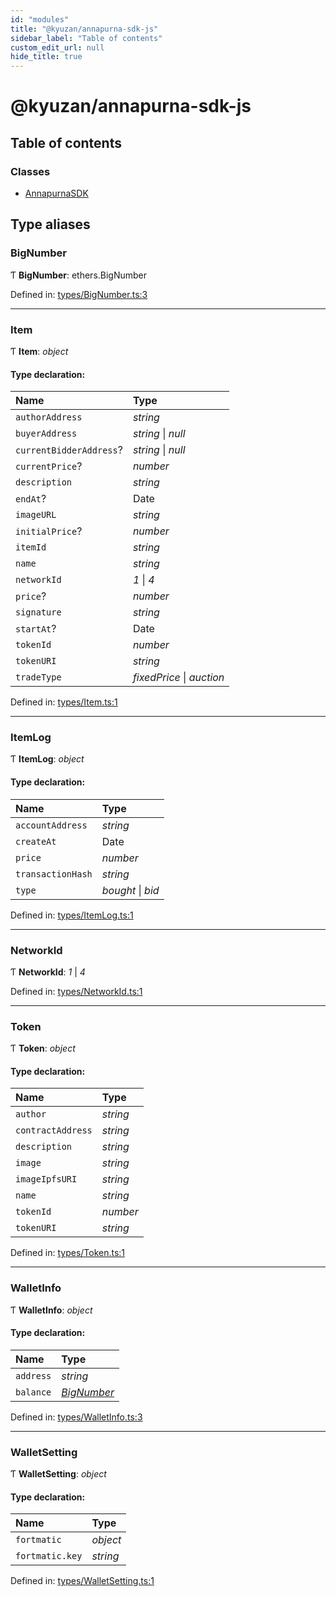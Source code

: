 ```yaml
---
id: "modules"
title: "@kyuzan/annapurna-sdk-js"
sidebar_label: "Table of contents"
custom_edit_url: null
hide_title: true
---
```


# @kyuzan/annapurna-sdk-js

## Table of contents

### Classes

- [AnnapurnaSDK](classes/annapurnasdk.md)

## Type aliases

### BigNumber

Ƭ **BigNumber**: ethers.BigNumber

Defined in: [types/BigNumber.ts:3](https://github.com/KyuzanInc/annapurna-sdk-js/blob/4264e58/src/types/BigNumber.ts#L3)

___

### Item

Ƭ **Item**: *object*

#### Type declaration:

Name | Type |
:------ | :------ |
`authorAddress` | *string* |
`buyerAddress` | *string* \| *null* |
`currentBidderAddress`? | *string* \| *null* |
`currentPrice`? | *number* |
`description` | *string* |
`endAt`? | Date |
`imageURL` | *string* |
`initialPrice`? | *number* |
`itemId` | *string* |
`name` | *string* |
`networkId` | *1* \| *4* |
`price`? | *number* |
`signature` | *string* |
`startAt`? | Date |
`tokenId` | *number* |
`tokenURI` | *string* |
`tradeType` | *fixedPrice* \| *auction* |

Defined in: [types/Item.ts:1](https://github.com/KyuzanInc/annapurna-sdk-js/blob/4264e58/src/types/Item.ts#L1)

___

### ItemLog

Ƭ **ItemLog**: *object*

#### Type declaration:

Name | Type |
:------ | :------ |
`accountAddress` | *string* |
`createAt` | Date |
`price` | *number* |
`transactionHash` | *string* |
`type` | *bought* \| *bid* |

Defined in: [types/ItemLog.ts:1](https://github.com/KyuzanInc/annapurna-sdk-js/blob/4264e58/src/types/ItemLog.ts#L1)

___

### NetworkId

Ƭ **NetworkId**: *1* \| *4*

Defined in: [types/NetworkId.ts:1](https://github.com/KyuzanInc/annapurna-sdk-js/blob/4264e58/src/types/NetworkId.ts#L1)

___

### Token

Ƭ **Token**: *object*

#### Type declaration:

Name | Type |
:------ | :------ |
`author` | *string* |
`contractAddress` | *string* |
`description` | *string* |
`image` | *string* |
`imageIpfsURI` | *string* |
`name` | *string* |
`tokenId` | *number* |
`tokenURI` | *string* |

Defined in: [types/Token.ts:1](https://github.com/KyuzanInc/annapurna-sdk-js/blob/4264e58/src/types/Token.ts#L1)

___

### WalletInfo

Ƭ **WalletInfo**: *object*

#### Type declaration:

Name | Type |
:------ | :------ |
`address` | *string* |
`balance` | [*BigNumber*](modules.md#bignumber) |

Defined in: [types/WalletInfo.ts:3](https://github.com/KyuzanInc/annapurna-sdk-js/blob/4264e58/src/types/WalletInfo.ts#L3)

___

### WalletSetting

Ƭ **WalletSetting**: *object*

#### Type declaration:

Name | Type |
:------ | :------ |
`fortmatic` | *object* |
`fortmatic.key` | *string* |

Defined in: [types/WalletSetting.ts:1](https://github.com/KyuzanInc/annapurna-sdk-js/blob/4264e58/src/types/WalletSetting.ts#L1)
